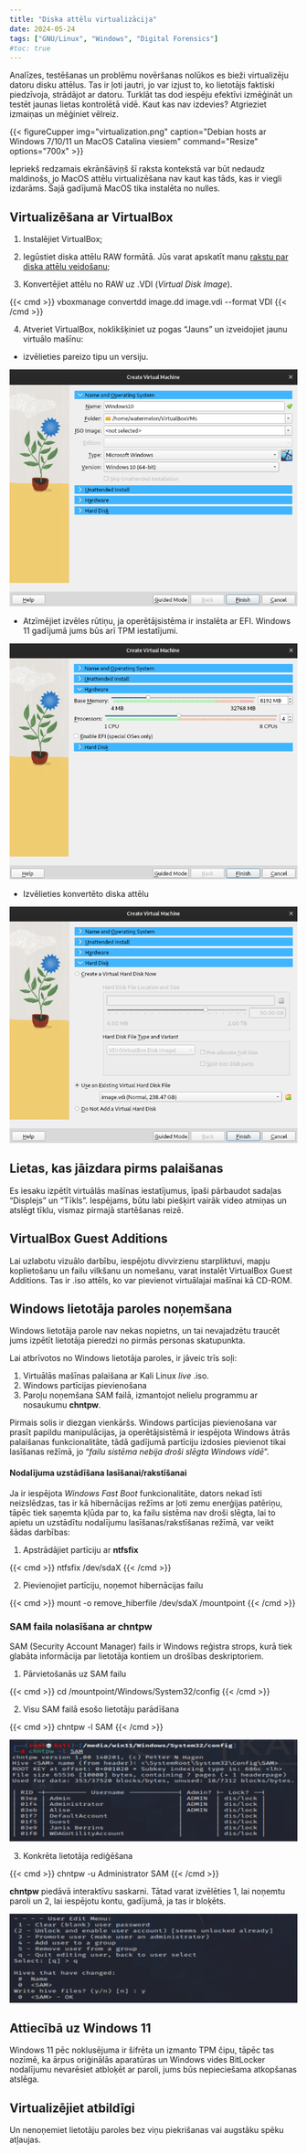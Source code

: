 ```yaml
---
title: "Diska attēlu virtualizācija"
date: 2024-05-24
tags: ["GNU/Linux", "Windows", "Digital Forensics"]
#toc: true
---
```


Analīzes, testēšanas un problēmu novēršanas nolūkos es bieži virtualizēju datoru disku attēlus. Tas ir ļoti jautri, jo var izjust to, ko lietotājs faktiski piedzīvoja, strādājot ar datoru. Turklāt tas dod iespēju efektīvi izmēģināt un testēt jaunas lietas kontrolētā vidē. Kaut kas nav izdevies? Atgrieziet izmaiņas un mēģiniet vēlreiz. 



{{< figureCupper
img="virtualization.png"
caption="Debian hosts ar Windows 7/10/11 un MacOS Catalina viesiem"
command="Resize"
options="700x" >}}

Iepriekš redzamais ekrānšāviņš šī raksta kontekstā var būt nedaudz maldinošs, jo MacOS attēlu virtualizēšana nav kaut kas tāds, kas ir viegli izdarāms. Šajā gadījumā MacOS tika instalēta no nulles.


## Virtualizēšana ar VirtualBox

1. Instalējiet VirtualBox;

2. Iegūstiet diska attēlu RAW formātā. Jūs varat apskatīt manu [rakstu par diska attēlu veidošanu](https://dvilcans.com/imaging);

3. Konvertējiet attēlu no RAW uz .VDI (_Virtual Disk Image_).

{{< cmd >}}
vboxmanage convertdd image.dd image.vdi --format VDI
{{< /cmd >}}

4. Atveriet VirtualBox, noklikšķiniet uz pogas “Jauns” un izveidojiet jaunu virtuālo mašīnu:

* izvēlieties pareizo tipu un versiju.

<center><img src="virtualbox1.png";></center>

* Atzīmējiet izvēles rūtiņu, ja operētājsistēma ir instalēta ar EFI. Windows 11 gadījumā jums būs arī TPM iestatījumi.

<center><img src="virtualbox2.png";></center>


* Izvēlieties konvertēto diska attēlu

<center><img src="virtualbox3.png";></center>

## Lietas, kas jāizdara pirms palaišanas

Es iesaku izpētīt virtuālās mašīnas iestatījumus, īpaši pārbaudot sadaļas “Displejs” un “Tīkls”. Iespējams, būtu labi piešķirt vairāk video atmiņas un atslēgt tīklu, vismaz pirmajā startēšanas reizē.

## VirtualBox Guest Additions

Lai uzlabotu vizuālo darbību, iespējotu divvirzienu starpliktuvi, mapju koplietošanu un failu vilkšanu un nomešanu, varat instalēt VirtualBox Guest Additions. Tas ir .iso attēls, ko var pievienot virtuālajai mašīnai kā CD-ROM. 

## Windows lietotāja paroles noņemšana

Windows lietotāja parole nav nekas nopietns, un tai nevajadzētu traucēt jums izpētīt lietotāja pieredzi no pirmās personas skatupunkta. 

Lai atbrīvotos no Windows lietotāja paroles, ir jāveic trīs soļi:

1. Virtuālās mašīnas palaišana ar Kali Linux _live_ .iso.
2. Windows partīcijas pievienošana
3. Paroļu noņemšana SAM failā, izmantojot nelielu programmu ar nosaukumu **chntpw**.

Pirmais solis ir diezgan vienkāršs. Windows partīcijas pievienošana var prasīt papildu manipulācijas, ja operētājsistēmā ir iespējota Windows ātrās palaišanas funkcionalitāte, tādā gadījumā partīciju izdosies pievienot tikai lasīšanas režīmā, jo “*failu sistēma nebija droši slēgta Windows vidē*”.

#### Nodalījuma uzstādīšana lasīšanai/rakstīšanai

Ja ir iespējota _Windows Fast Boot_ funkcionalitāte, dators nekad īsti neizslēdzas, tas ir kā hibernācijas režīms ar ļoti zemu enerģijas patēriņu, tāpēc tiek saņemta kļūda par to, ka failu sistēma nav droši slēgta, lai to apietu un uzstādītu nodalījumu lasīšanas/rakstīšanas režīmā, var veikt šādas darbības:

1. Apstrādājiet partīciju ar **ntfsfix**

{{< cmd >}}
ntfsfix /dev/sdaX
{{< /cmd >}}

2. Pievienojiet partīciju, noņemot hibernācijas failu

{{< cmd >}}
mount -o remove_hiberfile /dev/sdaX /mountpoint
{{< /cmd >}}

### SAM faila nolasīšana ar chntpw

SAM (Security Account Manager) fails ir Windows reģistra strops, kurā tiek glabāta informācija par lietotāja kontiem un drošības deskriptoriem. 

1. Pārvietošanās uz SAM failu

{{< cmd >}}
cd /mountpoint/Windows/System32/config
{{< /cmd >}}

2. Visu SAM failā esošo lietotāju parādīšana

{{< cmd >}}
chntpw -l SAM
{{< /cmd >}}

<center><img src="chntpw.png";></center>

3. Konkrēta lietotāja rediģēšana

{{< cmd >}}
chntpw -u Administrator SAM
{{< /cmd >}}

**chntpw** piedāvā interaktīvu saskarni. Tātad varat izvēlēties 1, lai noņemtu paroli un 2, lai iespējotu kontu, gadījumā, ja tas ir bloķēts.

<center><img src="chntpw2.png";></center>

## Attiecībā uz Windows 11

Windows 11 pēc noklusējuma ir šifrēta un izmanto TPM čipu, tāpēc tas nozīmē, ka ārpus oriģinālās aparatūras un Windows vides BitLocker nodalījumu nevarēsiet atbloķēt ar paroli, jums būs nepieciešama atkopšanas atslēga.

## Virtualizējiet atbildīgi

Un nenoņemiet lietotāju paroles bez viņu piekrišanas vai augstāku spēku atļaujas. 
